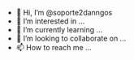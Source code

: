 - 👋 Hi, I’m @soporte2danngos
- 👀 I’m interested in ...
- 🌱 I’m currently learning ...
- 💞️ I’m looking to collaborate on ...
- 📫 How to reach me ...

<!---
soporte2danngos/soporte2danngos is a ✨ special ✨ repository because its `README.md` (this file) appears on your GitHub profile.
You can click the Preview link to take a look at your changes.
--->
